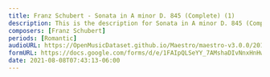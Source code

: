 ```yaml
---
title: Franz Schubert - Sonata in A minor D. 845 (Complete) (1)
description: This is the description for Sonata in A minor D. 845 (Complete) by Franz Schubert
composers: [Franz Schubert]
periods: [Romantic]
audioURL: https://OpenMusicDataset.github.io/Maestro/maestro-v3.0.0/2014/MIDI-UNPROCESSED_04-07-08-10-12-15-17_R2_2014_MID--AUDIO_15_R2_2014_wav.midi
formURL: https://docs.google.com/forms/d/e/1FAIpQLSeYY_7AMshaDIvNnxHnHwhT0I8YT5pfsJdu1CY6cVVfW6nkqA/viewform
date: 2021-08-08T07:43:13-06:00
---
```

